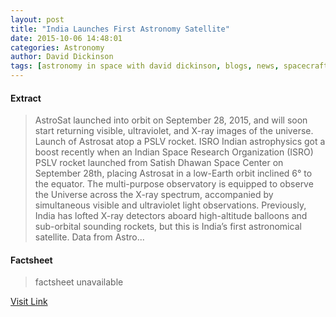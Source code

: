```yaml
---
layout: post
title: "India Launches First Astronomy Satellite"
date: 2015-10-06 14:48:01
categories: Astronomy
author: David Dickinson
tags: [astronomy in space with david dickinson, blogs, news, spacecraft and space missions]
---
```



#### Extract
>AstroSat launched into orbit on September 28, 2015, and will soon start returning visible, ultraviolet, and X-ray images of the universe. Launch of Astrosat atop a PSLV rocket. ISRO Indian astrophysics got a boost recently when an Indian Space Research Organization (ISRO) PSLV rocket launched from Satish Dhawan Space Center on September 28th, placing Astrosat in a low-Earth orbit inclined 6° to the equator. The multi-purpose observatory is equipped to observe the Universe across the X-ray spectrum, accompanied by simultaneous visible and ultraviolet light observations. Previously, India has lofted X-ray detectors aboard high-altitude balloons and sub-orbital sounding rockets, but this is India’s first astronomical satellite. Data from Astro...

#### Factsheet
>factsheet unavailable

[Visit Link](http://www.skyandtelescope.com/astronomy-news/india-launches-first-astronomy-satellite-10062015/)



